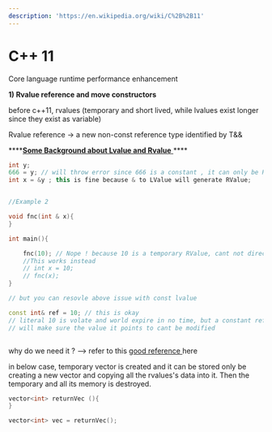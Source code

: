 ```yaml
---
description: 'https://en.wikipedia.org/wiki/C%2B%2B11'
---
```


# C++ 11

Core language runtime performance enhancement 

**1\) Rvalue reference and move constructors**

before c++11, rvalues \(temporary and short lived, while lvalues exist longer since they exist as variable\)

Rvalue reference -&gt; a new non-const reference type identified by T&&

\*\*\*\*[**Some Background about Lvalue and Rvalue** ](https://www.internalpointers.com/post/understanding-meaning-lvalues-and-rvalues-c)\*\*\*\*

```cpp
int y;
666 = y; // will throw error since 666 is a constant , it can only be Rvalue
int x = &y ; this is fine because & to LValue will generate RValue;


//Example 2

void fnc(int & x){
}

int main(){

    fnc(10); // Nope ! because 10 is a temporary RValue, cant not directly become reference
    //This works instead
    // int x = 10;
    // fnc(x);
}

// but you can resovle above issue with const lvalue 

const int& ref = 10; // this is okay
// literal 10 is volate and world expire in no time, but a constant reference
// will make sure the value it points to cant be modified 



```



why do we need it ?   --&gt;  refer to this [good reference ](https://www.internalpointers.com/post/c-rvalue-references-and-move-semantics-beginners)here 

in below case, temporary vector is created and it can be stored only be creating a new vector and copying all the rvalues's data into it. Then the temporary and all its memory is destroyed. 

```cpp
vector<int> returnVec (){
}

vector<int> vec = returnVec();

```

